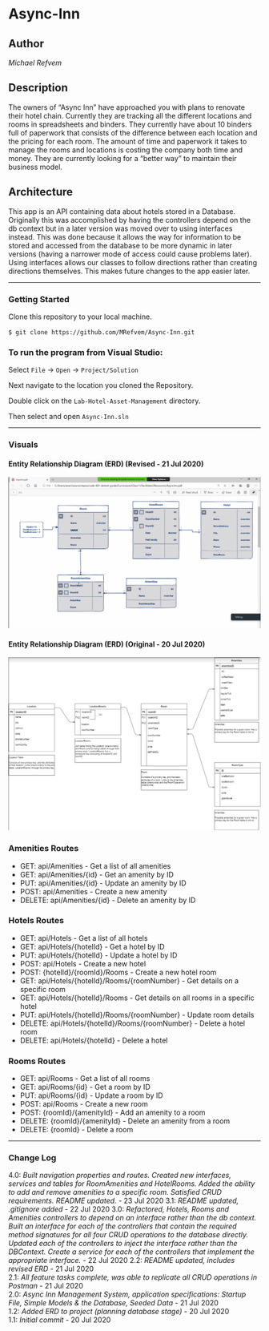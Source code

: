 # Async-Inn

## Author
*Michael Refvem*

## Description
The owners of “Async Inn” have approached you with plans to renovate their hotel chain. Currently they are tracking all the different locations and rooms in spreadsheets and binders. They currently have about 10 binders full of paperwork that consists of the difference between each location and the pricing for each room. The amount of time and paperwork it takes to manage the rooms and locations is costing the company both time and money. They are currently looking for a “better way” to maintain their business model.

## Architecture

This app is an API containing data about hotels stored in a Database. Originally this was accomplished by having the controllers depend on the db context but in a later version was moved over to using interfaces instead. This was done because it allows the way for information to be stored and accessed from the database to be more dynamic in later versions (having a narrower mode of access could cause problems later). Using interfaces allows our classes to follow directions rather than creating directions themselves. This makes future changes to the app easier later.

---

### Getting Started
Clone this repository to your local machine.

```
$ git clone https://github.com/MRefvem/Async-Inn.git
```

### To run the program from Visual Studio:
Select ```File``` -> ```Open``` -> ```Project/Solution```

Next navigate to the location you cloned the Repository.

Double click on the ```Lab-Hotel-Asset-Management``` directory.

Then select and open ```Async-Inn.sln```

---

### Visuals

#### Entity Relationship Diagram (ERD) (Revised - 21 Jul 2020)
![Entity Relationship Diagram](assets/ERD-Amanda.png)
#### Entity Relationship Diagram (ERD) (Original - 20 Jul 2020)
![Entity Relationship Diagram](assets/ERD.png)

### Amenities Routes
- GET: api/Amenities - Get a list of all amenities
- GET: api/Amenities/{id} - Get an amenity by ID
- PUT: api/Amenities/{id} - Update an amenity by ID
- POST: api/Amenities - Create a new amenity
- DELETE: api/Amenities/{id} - Delete an amenity by ID

### Hotels Routes
- GET: api/Hotels - Get a list of all hotels
- GET: api/Hotels/{hotelId} - Get a hotel by ID
- PUT: api/Hotels/{hotelId} - Update a hotel by ID
- POST: api/Hotels - Create a new hotel
- POST: {hotelId}/{roomId}/Rooms - Create a new hotel room
- GET: api/Hotels/{hotelId}/Rooms/{roomNumber} - Get details on a specific room
- GET: api/Hotels/{hotelId}/Rooms - Get details on all rooms in a specific hotel
- PUT: api/Hotels/{hotelId}/Rooms/{roomNumber} - Update room details
- DELETE: api/Hotels/{hotelId}/Rooms/{roomNumber} - Delete a hotel room
- DELETE: api/Hotels/{hotelId} - Delete a hotel

### Rooms Routes
- GET: api/Rooms - Get a list of all rooms
- GET: api/Rooms/{id} - Get a room by ID
- PUT: api/Rooms/{id} - Update a room by ID
- POST: api/Rooms - Create a new room
- POST: {roomId}/{amenityId} - Add an amenity to a room
- DELETE: {roomId}/{amenityId} - Delete an amenity from a room
- DELETE: {roomId} - Delete a room

---

### Change Log 
4.0: *Built navigation properties and routes. Created new interfaces, services and tables for RoomAmenities and HotelRooms. Added the ability to add and remove amenities to a specific room. Satisfied CRUD requirements. README updated.* - 23 Jul 2020
3.1: *README updated, .gitignore added* - 22 Jul 2020
3.0: *Refactored, Hotels, Rooms and Amenities controllers to depend on an interface rather than the db context. Built an interface for each of the controllers that contain the required method signatures for all four CRUD operations to the database directly. Updated each of the controllers to inject the interface rather than the DBContext. Create a service for each of the controllers that implement the appropriate interface.* - 22 Jul 2020
2.2: *README updated, includes revised ERD* - 21 Jul 2020  
2.1: *All feature tasks complete, was able to replicate all CRUD operations in Postman* - 21 Jul 2020  
2.0: *Async Inn Management System, application specifications: Startup File, Simple Models & the Database, Seeded Data* - 21 Jul 2020  
1.2: *Added ERD to project (planning database stage)* - 20 Jul 2020  
1.1: *Initial commit* - 20 Jul 2020